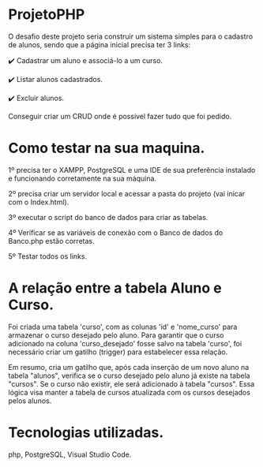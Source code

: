 # ProjetoPHP
O desafio deste projeto seria construir um sistema simples para o cadastro de alunos, sendo que a página inicial precisa ter 3 links:

✔️ Cadastrar um aluno e associá-lo a um curso.

✔️ Listar alunos cadastrados.

✔️ Excluir alunos.

Conseguir criar um CRUD onde é possível fazer tudo que foi pedido.

# Como testar na sua maquina.
1º precisa ter o XAMPP, PostgreSQL e uma IDE de sua preferência instalado e funcionando corretamente na sua máquina.

2º precisa criar um servidor local e acessar a pasta do projeto (vai inicar com o Index.html).

3º executar o script do banco de dados para criar as tabelas.

4º Verificar se as variáveis de conexão com o Banco de dados do Banco.php estão corretas.

5º Testar todos os links.

# A relação entre a tabela Aluno e Curso.

Foi criada uma tabela 'curso', com as colunas 'id' e 'nome_curso' para armazenar o curso desejado pelo aluno. Para garantir que o curso adicionado na coluna 'curso_desejado' fosse salvo na tabela 'curso', foi necessário criar um gatilho (trigger) para estabelecer essa relação.

Em resumo, cria um gatilho que, após cada inserção de um novo aluno na tabela "alunos", verifica se o curso desejado pelo aluno já existe na tabela "cursos". Se o curso não existir, ele será adicionado à tabela "cursos". Essa lógica visa manter a tabela de cursos atualizada com os cursos desejados pelos alunos.






# Tecnologias utilizadas.
php, PostgreSQL, Visual Studio Code.